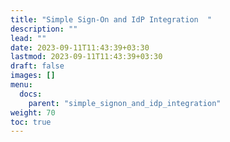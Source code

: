 ```yaml
---
title: "Simple Sign-On and IdP Integration  "
description: ""
lead: ""
date: 2023-09-11T11:43:39+03:30
lastmod: 2023-09-11T11:43:39+03:30
draft: false
images: []
menu:
  docs:
    parent: "simple_signon_and_idp_integration"
weight: 70
toc: true
---
```

